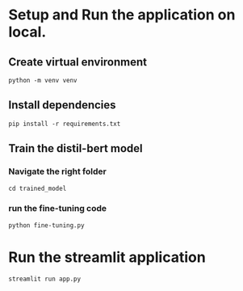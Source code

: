 # Setup and Run the application on local. 

## Create virtual environment
``python -m venv venv``

## Install dependencies
``pip install -r requirements.txt``

## Train the distil-bert model 
### Navigate the right folder 
``cd trained_model``
### run the fine-tuning code
``python fine-tuning.py``

# Run the streamlit application
``streamlit run app.py``
